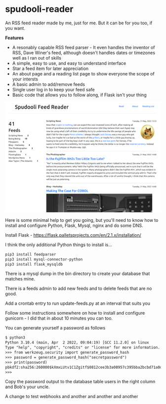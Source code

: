 # spudooli-reader
An RSS feed reader made by me, just for me. But it can be for you too, if you want.

**Features**
- A resonably capable RSS feed parser - It even handles the inventor of RSS, Dave Winer's feed, although doesn't handles dates or timezones well as I ran out of skills
- A simple, easy to use, and easy to understand interface
- Star a feed item for later appreciation
- An about page and a reading list page to show everyone the scope of your intersts
- A basic admin to add/remove feeds
- Single user log in to keep your feed safe
- Basic code that allows you to follow along, if Flask isn't your thing


![screenshot](screenshot.png)

Here is some minimal help to get you going, but you'll need to know how to install and configure Python, Flask, Mysql, nginx and do some DNS. 

Install Flask - https://flask.palletsprojects.com/en/2.1.x/installation/

I think the only additional Python things to install is...
```
pip3 install feedparser
pip3 install mysql-connector-python
pip3 install flask_mysqldb
```

There is a mysql dump in the bin directory to create your database that matches mine.

There is a feeds admin to add new feeds and to delete feeds that are no good.

Add a crontab entry to run update-feeds.py at an interval that suits you

Follow some instructions somewhere on how to install and configure gunicorn - I did that in about 10 minutes you can too.

You can generate yourself a password as follows
```
$ python3
Python 3.10.4 (main, Apr  2 2022, 09:04:19) [GCC 11.2.0] on linux
Type "help", "copyright", "credits" or "license" for more information.
>>> from werkzeug.security import generate_password_hash
>>> password = generate_password_hash("secretpassword")
>>> print(password)
pbkdf2:sha256:260000$kXmxLUtv1C1Zgitf$0812cee3b3a08957c395bba2bcbd71a0dd3884b47ca4dcc2867d989853ec6197
>>> 
```
Copy the password output to the database table users in the right column and Bob's your uncle.

A change to test webhooks and another and another and another
